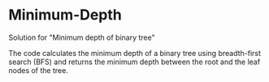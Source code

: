 # Minimum-Depth
Solution for "Minimum depth of binary tree"

The code calculates the minimum depth of a binary tree using breadth-first search (BFS) and returns the minimum depth between the root and the leaf nodes of the tree.
